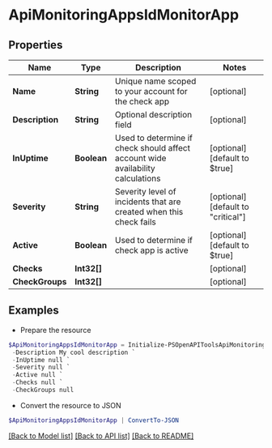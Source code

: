 # ApiMonitoringAppsIdMonitorApp
## Properties

Name | Type | Description | Notes
------------ | ------------- | ------------- | -------------
**Name** | **String** | Unique name scoped to your account for the check app | [optional] 
**Description** | **String** | Optional description field | [optional] 
**InUptime** | **Boolean** | Used to determine if check should affect account wide availability calculations | [optional] [default to $true]
**Severity** | **String** | Severity level of incidents that are created when this check fails | [optional] [default to "critical"]
**Active** | **Boolean** | Used to determine if check app is active | [optional] [default to $true]
**Checks** | **Int32[]** |  | [optional] 
**CheckGroups** | **Int32[]** |  | [optional] 

## Examples

- Prepare the resource
```powershell
$ApiMonitoringAppsIdMonitorApp = Initialize-PSOpenAPIToolsApiMonitoringAppsIdMonitorApp  -Name My Check App `
 -Description My cool description `
 -InUptime null `
 -Severity null `
 -Active null `
 -Checks null `
 -CheckGroups null
```

- Convert the resource to JSON
```powershell
$ApiMonitoringAppsIdMonitorApp | ConvertTo-JSON
```

[[Back to Model list]](../README.md#documentation-for-models) [[Back to API list]](../README.md#documentation-for-api-endpoints) [[Back to README]](../README.md)

